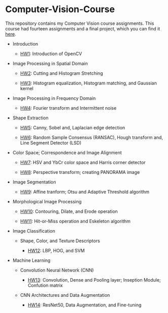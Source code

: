 # Computer-Vision-Course

This repository contains my Computer Vision course assignments. This course had fourteen assignments and a final project, which you can find it [here](https://github.com/mahsawz/License-Plate-Detection).

- Introduction

  - [HW1](https://github.com/mahsawz/Computer-Vision-Course/tree/main/HW1): Introduction of OpenCV

- Image Processing in Spatial Domain

  - [HW2](https://github.com/mahsawz/Computer-Vision-Course/tree/main/HW2): Cutting and Histogram Stretching

  - [HW3](https://github.com/mahsawz/Computer-Vision-Course/tree/main/HW3): Histogram equalization, Histogram matching, and Gaussian kernel

- Image Processing in Frequency Domain

  - [HW4](https://github.com/mahsawz/Computer-Vision-Course/tree/main/HW4): Fourier transform and Intermittent noise

- Shape Extraction

  - [HW5](https://github.com/mahsawz/Computer-Vision-Course/tree/main/HW5): Canny, Sobel and, Laplacian edge detection

  - [HW6](https://github.com/mahsawz/Computer-Vision-Course/tree/main/HW6): Random Sample Consensus (RANSAC), Hough transform and, Line Segment Detector (LSD)

- Color Space; Correspondence and Image Alignment

  - [HW7](https://github.com/mahsawz/Computer-Vision-Course/tree/main/HW7): HSV and YbCr color space and Harris corner detector

  - [HW8](https://github.com/mahsawz/Computer-Vision-Course/tree/main/HW8): Perspective transform; creating PANORAMA image

- Image Segmentation

  - [HW9](https://github.com/mahsawz/Computer-Vision-Course/tree/main/HW9): Affine tranform; Otsu and Adaptive Threshold algorithm

- Morphological Image Processing

  - [HW10](https://github.com/mahsawz/Computer-Vision-Course/tree/main/HW10): Contouring, Dilate, and Erode operation

  - [HW11](https://github.com/mahsawz/Computer-Vision-Course/tree/main/HW11): Hit-or-Miss operation and Eskeleton algorithm

- Image Classification

  - Shape, Color, and Texture Descriptors

    - [HW12](https://github.com/mahsawz/Computer-Vision-Course/tree/main/HW12): LBP, HOG, and SVM

- Machine Learning

  - Convolution Neural Network (CNN)

    - [HW13](https://github.com/mahsawz/Computer-Vision-Course/tree/main/HW13): Convolution, Dense and Pooling layer; Inseption Module; Confution matrix

  - CNN Architectures and Data Augmentation

    - [HW14](https://github.com/mahsawz/Computer-Vision-Course/tree/main/HW14): ResNet50, Data Augmentation, and Fine-tuning
